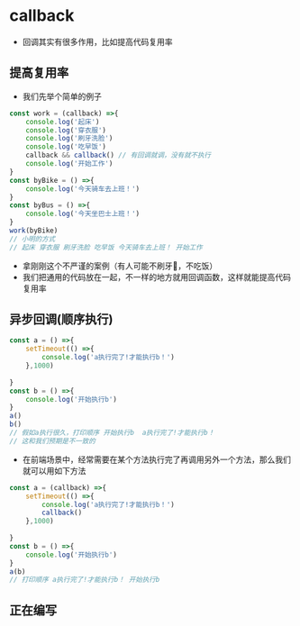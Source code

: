 # callback

- 回调其实有很多作用，比如提高代码复用率

## 提高复用率

- 我们先举个简单的例子

```js
const work = (callback) =>{
    console.log('起床')
    console.log('穿衣服')
    console.log('刷牙洗脸')
    console.log('吃早饭')
    callback && callback() // 有回调就调，没有就不执行
    console.log('开始工作')
}
const byBike = () =>{
    console.log('今天骑车去上班！')
}
const byBus = () =>{
    console.log('今天坐巴士上班！')
}
work(byBike)    
// 小明的方式
// 起床 穿衣服 刷牙洗脸 吃早饭 今天骑车去上班！ 开始工作
```

- 拿刚刚这个不严谨的案例（有人可能不刷牙🤪，不吃饭）
- 我们把通用的代码放在一起，不一样的地方就用回调函数，这样就能提高代码复用率

## 异步回调(顺序执行)

```js
const a = () =>{
    setTimeout(() =>{
        console.log('a执行完了!才能执行b！')
    },1000)
    
}
const b = () =>{
    console.log('开始执行b')
}
a()
b()
// 假如a执行很久，打印顺序 开始执行b  a执行完了!才能执行b！
// 这和我们预期是不一致的
```
- 在前端场景中，经常需要在某个方法执行完了再调用另外一个方法，那么我们就可以用如下方法
```js
const a = (callback) =>{
    setTimeout(() =>{
        console.log('a执行完了!才能执行b！')
        callback()
    },1000)
    
}
const b = () =>{
    console.log('开始执行b')
}
a(b)
// 打印顺序 a执行完了!才能执行b！ 开始执行b  
```

## 正在编写